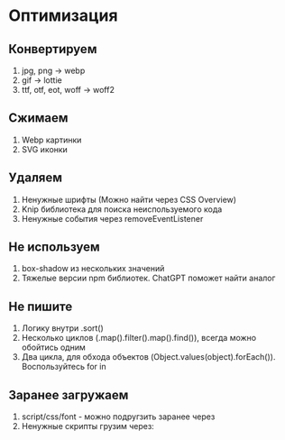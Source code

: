 # Оптимизация

## Конвертируем

1. jpg, png -> webp
2. gif -> lottie
3. ttf, otf, eot, woff -> woff2

## Сжимаем
1. Webp картинки
2. SVG иконки

## Удаляем
1. Ненужные шрифты (Можно найти через CSS Overview)
2. Knip библиотека для поиска неиспользуемого кода
3. Ненужные события через removeEventListener

## Не используем
1. box-shadow из нескольких значений
2. Тяжелые версии npm библиотек. ChatGPT поможет найти аналог


## Не пишите
1. Логику внутри .sort()
2. Несколько циклов (.map().filter().map().find()), всегда можно обойтись одним
3. Два цикла, для обхода объектов (Object.values(object).forEach()). Воспользуйтесь for in


## Заранее загружаем
1. script/css/font - можно подругзить заранее через <link rel="preload">
2. Ненужные скрипты грузим через: <script async> <script defer>

## Оптимизируем
1. React.lazy + suspence
2. Кэшируем через useMemo/useCallback
3. Уменьшаем количество данных, передаваемых по сети
4. MessagePack
5. WebWorker
6. Debounce / throttle
7. Виртуализация (react-virtualized)

## Не забудьте
1. Проверить вкладку lighthouse
2. Улучшить UX через Optimistic update
